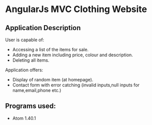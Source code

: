 # AngularJs MVC Clothing Website 

## Application Description
User is capable of:
- Accessing a list of the items for sale.
- Adding a new item including price, colour and description.
- Deleting all items.

Application offers:
- Display of random item (at homepage).
- Contact form with error catching (invalid inputs,null inputs for name,email,phone etc.)

## Programs used:
- Atom 1.40.1 
